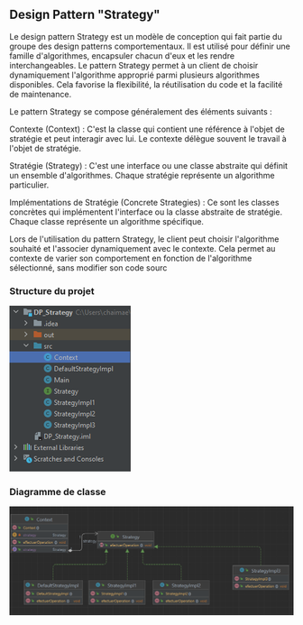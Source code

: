 <h2>Design Pattern "Strategy"</h2>
<p>Le design pattern Strategy est un modèle de conception qui fait partie du groupe des design patterns comportementaux. Il est utilisé pour définir une famille d'algorithmes, encapsuler chacun d'eux et les rendre interchangeables. Le pattern Strategy permet à un client de choisir dynamiquement l'algorithme approprié parmi plusieurs algorithmes disponibles. Cela favorise la flexibilité, la réutilisation du code et la facilité de maintenance.

Le pattern Strategy se compose généralement des éléments suivants :

Contexte (Context) : C'est la classe qui contient une référence à l'objet de stratégie et peut interagir avec lui. Le contexte délègue souvent le travail à l'objet de stratégie.

Stratégie (Strategy) : C'est une interface ou une classe abstraite qui définit un ensemble d'algorithmes. Chaque stratégie représente un algorithme particulier.

Implémentations de Stratégie (Concrete Strategies) : Ce sont les classes concrètes qui implémentent l'interface ou la classe abstraite de stratégie. Chaque classe représente un algorithme spécifique.

Lors de l'utilisation du pattern Strategy, le client peut choisir l'algorithme souhaité et l'associer dynamiquement avec le contexte. Cela permet au contexte de varier son comportement en fonction de l'algorithme sélectionné, sans modifier son code sourc</p>
<h3>Structure du projet</h3>
<img src="Capture1.PNG"/>
<h3>Diagramme de classe</h3>
<img src="Capture2.PNG"/>
